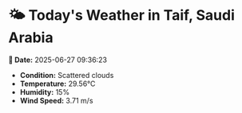 # 🌤️ Today's Weather in Taif, Saudi Arabia

**📅 Date:** 2025-06-27 09:36:23

- **Condition:** Scattered clouds
- **Temperature:** 29.56°C
- **Humidity:** 15%
- **Wind Speed:** 3.71 m/s

